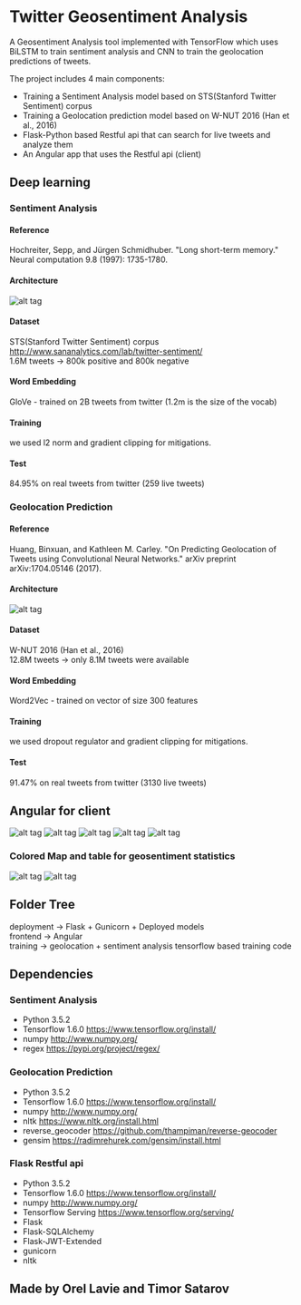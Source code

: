 # Twitter Geosentiment Analysis

A Geosentiment Analysis tool implemented with TensorFlow which uses BiLSTM to train sentiment analysis and CNN to train the geolocation predictions of tweets.

The project includes 4 main components:
- Training a Sentiment Analysis model based on STS(Stanford Twitter Sentiment) corpus
- Training a Geolocation prediction model based on W-NUT 2016 (Han et al., 2016) 
- Flask-Python based Restful api that can search for live tweets and analyze them
- An Angular app that uses the Restful api (client) 

## Deep learning
### Sentiment Analysis
#### Reference
Hochreiter, Sepp, and Jürgen Schmidhuber. "Long short-term memory." Neural computation 9.8 (1997): 1735-1780.
#### Architecture
![alt tag](https://github.com/orel1212/MyWorks/blob/main/WEB%20(+DL)/Deep%20Learning%20%2B%20Angular%20%2B%20Flask/GeoSentiment%20Analysis/bilstm.png)
#### Dataset
 STS(Stanford Twitter Sentiment) corpus <a>http://www.sananalytics.com/lab/twitter-sentiment/</a><br>
 1.6M tweets -> 800k positive and 800k negative
#### Word Embedding
GloVe - trained on 2B tweets from twitter (1.2m is the size of the vocab)
#### Training
we used l2 norm and gradient clipping for mitigations.
#### Test
84.95% on real tweets from twitter (259 live tweets)

### Geolocation Prediction
#### Reference
Huang, Binxuan, and Kathleen M. Carley. "On Predicting Geolocation of Tweets using Convolutional Neural Networks." arXiv preprint arXiv:1704.05146 (2017).
#### Architecture
![alt tag](https://github.com/orel1212/MyWorks/blob/main/WEB%20(+DL)/Deep%20Learning%20%2B%20Angular%20%2B%20Flask/GeoSentiment%20Analysis/cnn.png)
#### Dataset
W-NUT 2016 (Han et al., 2016) <br>
12.8M tweets -> only 8.1M tweets were available
#### Word Embedding
Word2Vec - trained on vector of size 300 features
#### Training
we used dropout regulator and gradient clipping for mitigations.
#### Test
91.47% on real tweets from twitter (3130 live tweets)

## Angular for client
![alt tag](https://github.com/orel1212/MyWorks/blob/main/WEB%20(+DL)/Deep%20Learning%20%2B%20Angular%20%2B%20Flask/GeoSentiment%20Analysis/main.png)
![alt tag](https://github.com/orel1212/MyWorks/blob/main/WEB%20(+DL)/Deep%20Learning%20%2B%20Angular%20%2B%20Flask/GeoSentiment%20Analysis/login.png)
![alt tag](https://github.com/orel1212/MyWorks/blob/main/WEB%20(+DL)/Deep%20Learning%20%2B%20Angular%20%2B%20Flask/GeoSentiment%20Analysis/online_search.png)
![alt tag](https://github.com/orel1212/MyWorks/blob/main/WEB%20(+DL)/Deep%20Learning%20%2B%20Angular%20%2B%20Flask/GeoSentiment%20Analysis/demo_search.png)
![alt tag](https://github.com/orel1212/MyWorks/blob/main/WEB%20(+DL)/Deep%20Learning%20%2B%20Angular%20%2B%20Flask/GeoSentiment%20Analysis/hashtag_cloud.png)

### Colored Map and table for geosentiment statistics
![alt tag](https://github.com/orel1212/MyWorks/blob/main/WEB%20(+DL)/Deep%20Learning%20%2B%20Angular%20%2B%20Flask/GeoSentiment%20Analysis/map_statistics.png)
![alt tag](https://github.com/orel1212/MyWorks/blob/main/WEB%20(+DL)/Deep%20Learning%20%2B%20Angular%20%2B%20Flask/GeoSentiment%20Analysis/table_statistics.png)

## Folder Tree
deployment -> Flask + Gunicorn + Deployed models <br>
frontend -> Angular <br>
training -> geolocation + sentiment analysis tensorflow based training code <br>


## Dependencies
### Sentiment Analysis
* Python 3.5.2
* Tensorflow 1.6.0
    https://www.tensorflow.org/install/
* numpy
    http://www.numpy.org/
* regex
    https://pypi.org/project/regex/
 
 ### Geolocation Prediction
* Python 3.5.2
* Tensorflow 1.6.0
    https://www.tensorflow.org/install/
* numpy
    http://www.numpy.org/
* nltk
    https://www.nltk.org/install.html
* reverse_geocoder
    https://github.com/thampiman/reverse-geocoder
* gensim
    https://radimrehurek.com/gensim/install.html
### Flask Restful api
* Python 3.5.2
* Tensorflow 1.6.0
    https://www.tensorflow.org/install/
* numpy
    http://www.numpy.org/
* Tensorflow Serving
    https://www.tensorflow.org/serving/
* Flask
* Flask-SQLAlchemy
* Flask-JWT-Extended
* gunicorn
* nltk

## Made by Orel Lavie and Timor Satarov
